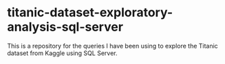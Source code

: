 # titanic-dataset-exploratory-analysis-sql-server
This is a repository for  the queries I have been using to explore the Titanic dataset from Kaggle using SQL Server.
